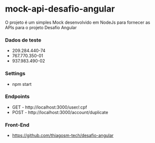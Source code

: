 # mock-api-desafio-angular

O projeto é um simples Mock desenvolvido em NodeJs para fornecer as APIs para o projeto Desafio Angular

### Dados de teste
- 209.284.440-74
- 767.770.350-01
- 937.983.490-02

### Settings
- npm start

### Endpoints
- GET - http://localhost:3000/user/:cpf
- POST - http://localhost:3000/account/duplicate
   
### Front-End
- https://github.com/thiagosm-tech/desafio-angular
